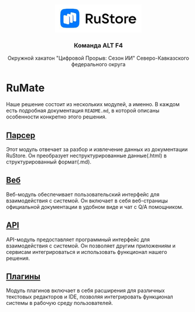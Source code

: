 <p align="center">
    <img height="75" alt="rustore logo" src="rustore.JPG">
</p>

<h3 align="center">
    Команда ALT F4
</h3>
<p align="center">
    Окружной хакатон "Цифровой Прорыв: Сезон ИИ" Северо-Кавказского федерального округа
</p> 

# RuMate
Наше решение состоит из нескольких модулей, а именно. В каждом есть подробная документация `README.md`, в которой описаны особенности конкретно этого решения.

## [Парсер](https://github.com/notdiff/RuMate/tree/main/Parser)

Этот модуль отвечает за разбор и извлечение данных из документации RuStore. Он преобразует неструктурированные данные(.html) в структурированный формат(.md).

## [Веб](https://github.com/notdiff/RuMate/tree/main/Web)

Веб-модуль обеспечивает пользовательский интерфейс для взаимодействия с системой. Он включает в себя веб-страницы официальной документации в удобном виде и чат с Q/A помощником.

## [API](https://github.com/notdiff/RuMate/tree/main/api)

API-модуль предоставляет программный интерфейс для взаимодействия с системой. Он позволяет другим приложениям и сервисам интегрироваться и использовать функционал нашего решения.

## [Плагины](https://github.com/notdiff/RuMate/tree/main/Plugins)

Модуль плагинов включает в себя расширения для различных текстовых редакторов и IDE, позволяя интегрировать функционал системы в рабочую среду пользователей.
